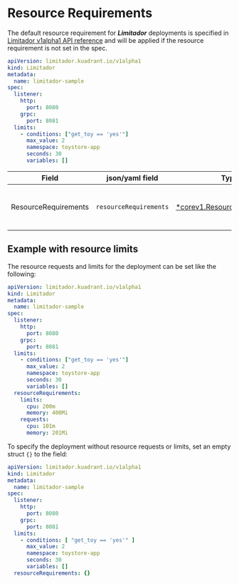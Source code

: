 # Resource Requirements

The default resource requirement for _**Limitador**_ deployments is specified in [Limitador v1alpha1 API reference](../api/v1alpha1/limitador_types.go)
and will be applied if the resource requirement is not set in the spec.

```yaml
apiVersion: limitador.kuadrant.io/v1alpha1
kind: Limitador
metadata:
  name: limitador-sample
spec:
  listener:
    http:
      port: 8080
    grpc:
      port: 8081
  limits:
    - conditions: ["get_toy == 'yes'"]
      max_value: 2
      namespace: toystore-app
      seconds: 30
      variables: []  
```

| **Field**            | **json/yaml field**    | **Type**                                                                                                                          | **Required** | **Default value**                                                                           | **Description**                            |
|----------------------|------------------------|-----------------------------------------------------------------------------------------------------------------------------------|--------------|---------------------------------------------------------------------------------------------|--------------------------------------------|
| ResourceRequirements | `resourceRequirements` | [*corev1.ResourceRequirements](https://kubernetes.io/docs/reference/generated/kubernetes-api/v1.25/#resourcerequirements-v1-core) | No           | `{"limits": {"cpu": "500m","memory": "64Mi"},"requests": {"cpu": "250m","memory": "32Mi"}}` | Limitador deployment resource requirements |

## Example with resource limits 
The resource requests and limits for the deployment can be set like the following:

```yaml
apiVersion: limitador.kuadrant.io/v1alpha1
kind: Limitador
metadata:
  name: limitador-sample
spec:
  listener:
    http:
      port: 8080
    grpc:
      port: 8081
  limits:
    - conditions: ["get_toy == 'yes'"]
      max_value: 2
      namespace: toystore-app
      seconds: 30
      variables: []
  resourceRequirements:
    limits:
      cpu: 200m
      memory: 400Mi
    requests:
      cpu: 101m  
      memory: 201Mi    
```

To specify the deployment without resource requests or limits, set an empty struct `{}` to the field:
```yaml
apiVersion: limitador.kuadrant.io/v1alpha1
kind: Limitador
metadata:
  name: limitador-sample
spec:
  listener:
    http:
      port: 8080
    grpc:
      port: 8081
  limits:
    - conditions: [ "get_toy == 'yes'" ]
      max_value: 2
      namespace: toystore-app
      seconds: 30
      variables: []
  resourceRequirements: {}
```
